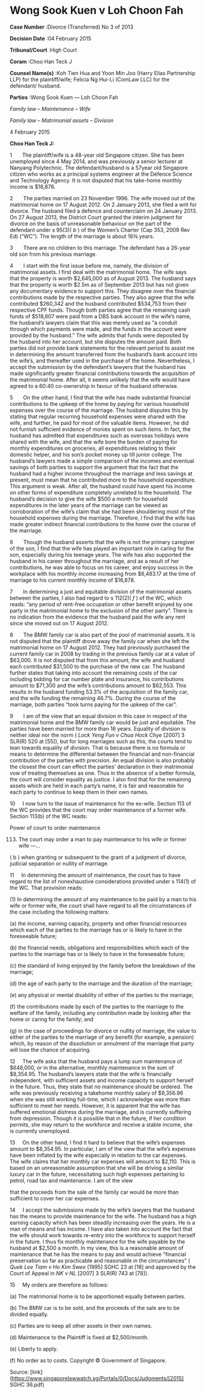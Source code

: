 # Wong Sook Kuen v Loh Choon Fah 



**Case Number** :Divorce (Transferred) No 3 of 2013 

**Decision Date** :04 February 2015 

**Tribunal/Court** :High Court 

**Coram** :Choo Han Teck J 

**Counsel Name(s)** :Koh Tien Hua and Yoon Min Joo (Harry Elias Partnership LLP) for the plaintiff/wife; Felicia Ng Hui-Li (ComLaw LLC) for the defendant/ husband. 

**Parties** :Wong Sook Kuen — Loh Choon Fah 

_Family law_ – _Maintenance_ – _Wife_ 

_Family law_ – _Matrimonial assets_ – _Division_ 

4 February 2015 

**Choo Han Teck J:** 

1       The plaintiff/wife is a 48-year old Singapore citizen. She has been unemployed since 4 May 2014, and was previously a senior lecturer at Nanyang Polytechnic. The defendant/husband is a 57year old Singapore citizen who works as a principal systems engineer at the Defence Science and Technology Agency. It is not disputed that his take-home monthly income is $16,878. 

2       The parties married on 23 November 1996. The wife moved out of the matrimonial home on 17 August 2012. On 2 January 2013, she filed a writ for divorce. The husband filed a defence and counterclaim on 24 January 2013. On 27 August 2013, the District Court granted the interim judgment for divorce on the basis of unreasonable behaviour on the part of the defendant under s 95(3)( _b_ ) of the Women’s Charter (Cap 353, 2009 Rev Ed) (“WC”). The length of the marriage is about 16¾ years. 

3       There are no children to this marriage. The defendant has a 26-year old son from his previous marriage. 

4       I start with the first issue before me, namely, the division of matrimonial assets. I first deal with the matrimonial home. The wife says that the property is worth $2,645,000 as of August 2013. The husband says that the property is worth $2.5m as of September 2013 but has not given any documentary evidence to support this. They disagree over the financial contributions made by the respective parties. They also agree that the wife contributed $260,342 and the husband contributed $534,753 from their respective CPF funds. Though both parties agree that the remaining cash funds of $518,607 were paid from a DBS bank account in the wife’s name, the husband’s lawyers claim that this was merely used as “a conduit through which payments were made, and the funds in the account were provided by the husband.” The wife admits that funds were deposited by the husband into her account, but she disputes the amount paid. Both parties did not provide bank statements for the relevant period to assist me in determining the amount transferred from the husband’s bank account into the wife’s, and thereafter used in the purchase of the home. Nevertheless, I accept the submission by the defendant’s lawyers that the husband has made significantly greater financial contributions towards the acquisition of the matrimonial home. After all, it seems unlikely that the wife would have agreed to a 60:40 co-ownership in favour of the husband otherwise. 


5       On the other hand, I find that the wife has made substantial financial contributions to the upkeep of the home by paying for various household expenses over the course of the marriage. The husband disputes this by stating that regular recurring household expenses were shared with the wife, and further, he paid for most of the valuable items. However, he did not furnish sufficient evidence of monies spent on such items. In fact, the husband has admitted that expenditures such as overseas holidays were shared with the wife, and that the wife bore the burden of paying for monthly expenditures on groceries, all expenditures relating to their domestic helper, and his son’s pocket money up till junior college. The husband’s lawyers made a simple comparison of the incomes and eventual savings of both parties to support the argument that the fact that the husband had a higher income throughout the marriage and less savings at present, must mean that he contributed more to the household expenditure. This argument is weak. After all, the husband could have spent his income on other forms of expenditure completely unrelated to the household. The husband’s decision to give the wife $500 a month for household expenditures in the later years of the marriage can be viewed as corroboration of the wife’s claim that she had been shouldering most of the household expenses during the marriage. Therefore, I find that the wife has made greater indirect financial contributions to the home over the course of the marriage. 

6       Though the husband asserts that the wife is not the primary caregiver of the son, I find that the wife has played an important role in caring for the son, especially during his teenage years. The wife has also supported the husband in his career throughout the marriage, and as a result of her contributions, he was able to focus on his career, and enjoy success in the workplace with his monthly income increasing from $6,483.17 at the time of marriage to his current monthly income of $16,878. 

7       In determining a just and equitable division of the matrimonial assets between the parties, I also had regard to s 112(2)( _f_ ) of the WC, which reads: “any period of rent-free occupation or other benefit enjoyed by one party in the matrimonial home to the exclusion of the other party”. There is no indication from the evidence that the husband paid the wife any rent since she moved out on 17 August 2012. 

8       The BMW family car is also part of the pool of matrimonial assets. It is not disputed that the plaintiff drove away the family car when she left the matrimonial home on 17 August 2012. They had previously purchased the current family car in 2008 by trading in the previous family car at a value of $63,000. It is not disputed that from this amount, the wife and husband each contributed $31,500 to the purchase of the new car. The husband further states that taking into account the remaining costs of the car including bidding for car number plate and insurance, his contributions amount to $71,300 and the wife’s contributions amount to $62,553. This results in the husband funding 53.3% of the acquisition of the family car, and the wife funding the remaining 46.7%. During the course of the marriage, both parties “took turns paying for the upkeep of the car”. 

9       I am of the view that an equal division in this case in respect of the matrimonial home and the BMW family car would be just and equitable. The parties have been married for more than 16 years. Equality of division is neither ideal nor the norm ( _Lock Yeng Fun v Chua Hock Chye_ <span class="citation">[2007] 3 SLR(R) 520</span> at [55]), but for long marriages such as this, the courts tend to lean towards equality of division. That is because there is no formula or means to determine the differential between the financial and non-financial contribution of the parties with precision. An equal division is also probably the closest the court can effect the parties’ declaration in their matrimonial vow of treating themselves as one. Thus in the absence of a better formula, the court will consider equality as justice. I also find that for the remaining assets which are held in each party’s name, it is fair and reasonable for each party to continue to keep them in their own names. 


10     I now turn to the issue of maintenance for the ex-wife. Section 113 of the WC provides that the court may order maintenance of a former wife. Section 113(b) of the WC reads: 

 Power of court to order maintenance 

 113. The court may order a man to pay maintenance to his wife or former wife —... 

 ( b ) when granting or subsequent to the grant of a judgment of divorce, judicial separation or nullity of marriage. 

11     In determining the amount of maintenance, the court has to have regard to the list of nonexhaustive considerations provided under s 114(1) of the WC. That provision reads: 

 (1) In determining the amount of any maintenance to be paid by a man to his wife or former wife, the court shall have regard to all the circumstances of the case including the following matters: 

 (a) the income, earning capacity, property and other financial resources which each of the parties to the marriage has or is likely to have in the foreseeable future; 

 (b) the financial needs, obligations and responsibilities which each of the parties to the marriage has or is likely to have in the foreseeable future; 

 (c) the standard of living enjoyed by the family before the breakdown of the marriage; 

 (d) the age of each party to the marriage and the duration of the marriage; 

 (e) any physical or mental disability of either of the parties to the marriage; 

 (f) the contributions made by each of the parties to the marriage to the welfare of the family, including any contribution made by looking after the home or caring for the family; and 

 (g) in the case of proceedings for divorce or nullity of marriage, the value to either of the parties to the marriage of any benefit (for example, a pension) which, by reason of the dissolution or annulment of the marriage that party will lose the chance of acquiring. 

12     The wife asks that the husband pays a lump sum maintenance of $648,000, or in the alternative, monthly maintenance in the sum of $8,354.95. The husband’s lawyers state that the wife is financially independent, with sufficient assets and income capacity to support herself in the future. Thus, they state that no maintenance should be ordered. The wife was previously receiving a takehome monthly salary of $9,356.96 when she was still working full-time, which I acknowledge was more than sufficient to meet her needs. However, it is apparent that the wife has suffered emotional distress during the marriage, and is currently suffering from depression. Though it is possible that in the future, if her condition permits, she may return to the workforce and receive a stable income, she is currently unemployed. 

13     On the other hand, I find it hard to believe that the wife’s expenses amount to $8,354.95. In particular, I am of the view that the wife’s expenses have been inflated by the wife especially in relation to the car expenses. The wife claims that her monthly car expenses will amount to $2,110. This is based on an unreasonable assumption that she will be driving a similar luxury car in the future, necessitating such high expenses pertaining to petrol, road tax and maintenance. I am of the view 


that the proceeds from the sale of the family car would be more than sufficient to cover her car expenses. 

14     I accept the submissions made by the wife’s lawyers that the husband has the means to provide maintenance for the wife. The husband has a high earning capacity which has been steadily increasing over the years. He is a man of means and has income. I have also taken into account the fact that the wife should work towards re-entry into the workforce to support herself in the future. I thus fix monthly maintenance for the wife payable by the husband at $2,500 a month. In my view, this is a reasonable amount of maintenance that he has the means to pay and would achieve "financial preservation so far as practicable and reasonable in the circumstances" ( _Quek Lee Tiam v Ho Kim Swee_ <span class="citation">[1995] SGHC 23</span> at [18] and approved by the Court of Appeal in _NK v NL_ <span class="citation">[2007] 3 SLR(R) 743</span> at [78]). 

15     My orders are therefore as follows: 

 (a) The matrimonial home is to be apportioned equally between parties. 

 (b) The BMW car is to be sold, and the proceeds of the sale are to be divided equally. 

 (c) Parties are to keep all other assets in their own names. 

 (d) Maintenance to the Plaintiff is fixed at $2,500/month. 

 (e) Liberty to apply. 

 (f) No order as to costs. Copyright © Government of Singapore. 


Source: [link](https://www.singaporelawwatch.sg/Portals/0/Docs/Judgments/[2015] SGHC 36.pdf)
